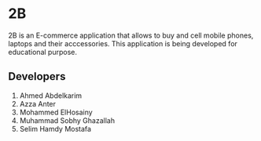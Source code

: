 # 2B
2B is an E-commerce application that allows to buy and cell 
mobile phones, laptops and their acccessories.
This application is being developed for educational purpose.
## Developers
1. Ahmed Abdelkarim
2. Azza Anter
3. Mohammed ElHosainy
4. Muhammad Sobhy Ghazallah
5. Selim Hamdy Mostafa
